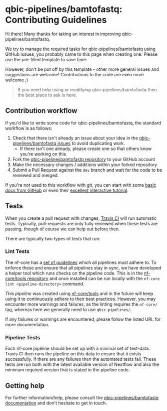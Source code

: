 # qbic-pipelines/bamtofastq: Contributing Guidelines

Hi there! Many thanks for taking an interest in improving qbic-pipelines/bamtofastq.

We try to manage the required tasks for qbic-pipelines/bamtofastq using GitHub issues, you probably came to this page when creating one. Please use the pre-filled template to save time.

However, don't be put off by this template - other more general issues and suggestions are welcome! Contributions to the code are even more welcome ;)

> If you need help using or modifying qbic-pipelines/bamtofastq then the best place to ask is here.



## Contribution workflow
If you'd like to write some code for qbic-pipelines/bamtofastq, the standard workflow
is as follows:

1. Check that there isn't already an issue about your idea in the
   [qbic-pipelines/bamtofastq issues](https://github.com/qbic-pipelines/bamtofastq/issues) to avoid
   duplicating work.
    * If there isn't one already, please create one so that others know you're working on this
2. Fork the [qbic-pipelinesbamtofastq repository](https://github.com/qbic-pipelines/bamtofastq) to your GitHub account
3. Make the necessary changes / additions within your forked repository
4. Submit a Pull Request against the `dev` branch and wait for the code to be reviewed and merged.

If you're not used to this workflow with git, you can start with some [basic docs from GitHub](https://help.github.com/articles/fork-a-repo/) or even their [excellent interactive tutorial](https://try.github.io/).


## Tests
When you create a pull request with changes, [Travis CI](https://travis-ci.org/) will run automatic tests.
Typically, pull-requests are only fully reviewed when these tests are passing, though of course we can help out before then.

There are typically two types of tests that run:

### Lint Tests
The nf-core has a [set of guidelines](https://nf-co.re/developers/guidelines) which all pipelines must adhere to. 
To enforce these and ensure that all pipelines stay in sync, we have developed a helper tool which runs checks on the pipeline code. This is in the [nf-core/tools repository](https://github.com/nf-core/tools) and once installed can be run locally with the `nf-core lint <pipeline-directory>` command.

*This pipeline* was created using [nf-core/tools](https://github.com/nf-core/tools) and in the future will keep using it to continuously adhere to their best practices. However, you may encounter more warnings and failures, as the linting requires the `nf-core/` tag, whereas here we generally need to use `qbic-pipelines/`. 

If any failures or warnings are encountered, please follow the listed URL for more documentation.

### Pipeline Tests
Each nf-core pipeline should be set up with a minimal set of test-data.
Travis CI then runs the pipeline on this data to ensure that it exists successfully.
If there are any failures then the automated tests fail.
These tests are run both with the latest available version of Nextflow and also the minimum required version that is stated in the pipeline code.

## Getting help
For further information/help, please consult the [qbic-pipelines/bamtofastq documentation](https://github.com/qbic-pipelines/bamtofastq#documentation) and don't hesitate to get in touch.
